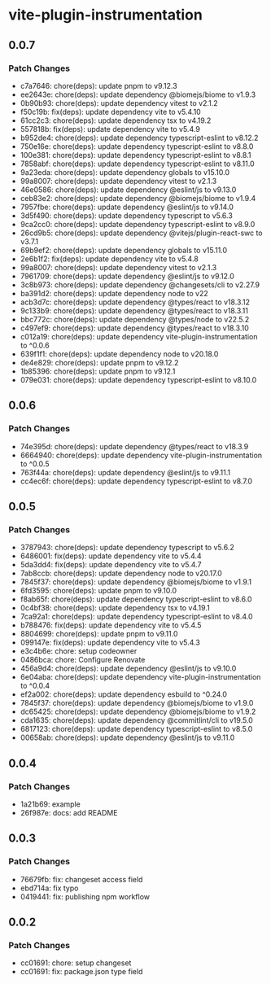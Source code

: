 # vite-plugin-instrumentation

## 0.0.7

### Patch Changes

- c7a7646: chore(deps): update pnpm to v9.12.3
- ee2643e: chore(deps): update dependency @biomejs/biome to v1.9.3
- 0b90b93: chore(deps): update dependency vitest to v2.1.2
- f50c19b: fix(deps): update dependency vite to v5.4.10
- 61cc2c3: chore(deps): update dependency tsx to v4.19.2
- 557818b: fix(deps): update dependency vite to v5.4.9
- b952de4: chore(deps): update dependency typescript-eslint to v8.12.2
- 750e16e: chore(deps): update dependency typescript-eslint to v8.8.0
- 100e381: chore(deps): update dependency typescript-eslint to v8.8.1
- 7858abf: chore(deps): update dependency typescript-eslint to v8.11.0
- 9a23eda: chore(deps): update dependency globals to v15.10.0
- 99a8007: chore(deps): update dependency vitest to v2.1.3
- 46e0586: chore(deps): update dependency @eslint/js to v9.13.0
- ceb83e2: chore(deps): update dependency @biomejs/biome to v1.9.4
- 7957fbe: chore(deps): update dependency @eslint/js to v9.14.0
- 3d5f490: chore(deps): update dependency typescript to v5.6.3
- 9ca2cc0: chore(deps): update dependency typescript-eslint to v8.9.0
- 26cd9b5: chore(deps): update dependency @vitejs/plugin-react-swc to v3.7.1
- 69b9ef2: chore(deps): update dependency globals to v15.11.0
- 2e6b1f2: fix(deps): update dependency vite to v5.4.8
- 99a8007: chore(deps): update dependency vitest to v2.1.3
- 7961709: chore(deps): update dependency @eslint/js to v9.12.0
- 3c8b973: chore(deps): update dependency @changesets/cli to v2.27.9
- ba391d2: chore(deps): update dependency node to v22
- acb3d7c: chore(deps): update dependency @types/react to v18.3.12
- 9c133b9: chore(deps): update dependency @types/react to v18.3.11
- bbc772c: chore(deps): update dependency @types/node to v22.5.2
- c497ef9: chore(deps): update dependency @types/react to v18.3.10
- c012a19: chore(deps): update dependency vite-plugin-instrumentation to ^0.0.6
- 639f1f1: chore(deps): update dependency node to v20.18.0
- de4e829: chore(deps): update pnpm to v9.12.2
- 1b85396: chore(deps): update pnpm to v9.12.1
- 079e031: chore(deps): update dependency typescript-eslint to v8.10.0

## 0.0.6

### Patch Changes

- 74e395d: chore(deps): update dependency @types/react to v18.3.9
- 6664940: chore(deps): update dependency vite-plugin-instrumentation to ^0.0.5
- 763f44a: chore(deps): update dependency @eslint/js to v9.11.1
- cc4ec6f: chore(deps): update dependency typescript-eslint to v8.7.0

## 0.0.5

### Patch Changes

- 3787943: chore(deps): update dependency typescript to v5.6.2
- 6486001: fix(deps): update dependency vite to v5.4.4
- 5da3dd4: fix(deps): update dependency vite to v5.4.7
- 7ab8ccb: chore(deps): update dependency node to v20.17.0
- 7845f37: chore(deps): update dependency @biomejs/biome to v1.9.1
- 6fd3595: chore(deps): update pnpm to v9.10.0
- f8ab65f: chore(deps): update dependency typescript-eslint to v8.6.0
- 0c4bf38: chore(deps): update dependency tsx to v4.19.1
- 7ca92a1: chore(deps): update dependency typescript-eslint to v8.4.0
- b788476: fix(deps): update dependency vite to v5.4.5
- 8804699: chore(deps): update pnpm to v9.11.0
- 099147e: fix(deps): update dependency vite to v5.4.3
- e3c4b6e: chore: setup codeowner
- 0486bca: chore: Configure Renovate
- 456a9d4: chore(deps): update dependency @eslint/js to v9.10.0
- 6e04aba: chore(deps): update dependency vite-plugin-instrumentation to ^0.0.4
- ef2a002: chore(deps): update dependency esbuild to ^0.24.0
- 7845f37: chore(deps): update dependency @biomejs/biome to v1.9.0
- dc65425: chore(deps): update dependency @biomejs/biome to v1.9.2
- cda1635: chore(deps): update dependency @commitlint/cli to v19.5.0
- 6817123: chore(deps): update dependency typescript-eslint to v8.5.0
- 00658ab: chore(deps): update dependency @eslint/js to v9.11.0

## 0.0.4

### Patch Changes

- 1a21b69: example
- 26f987e: docs: add README

## 0.0.3

### Patch Changes

- 76679fb: fix: changeset access field
- ebd714a: fix typo
- 0419441: fix: publishing npm workflow

## 0.0.2

### Patch Changes

- cc01691: chore: setup changeset
- cc01691: fix: package.json type field
